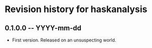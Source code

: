 # Revision history for haskanalysis

## 0.1.0.0 -- YYYY-mm-dd

* First version. Released on an unsuspecting world.
